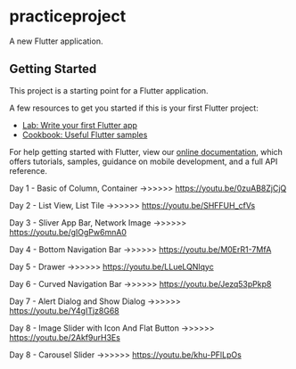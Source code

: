 # practiceproject

A new Flutter application.

## Getting Started

This project is a starting point for a Flutter application.

A few resources to get you started if this is your first Flutter project:

- [Lab: Write your first Flutter app](https://flutter.dev/docs/get-started/codelab)
- [Cookbook: Useful Flutter samples](https://flutter.dev/docs/cookbook)

For help getting started with Flutter, view our
[online documentation](https://flutter.dev/docs), which offers tutorials,
samples, guidance on mobile development, and a full API reference.




Day 1 - Basic of Column, Container                    ->>>>>>   https://youtu.be/0zuAB8ZjCjQ


Day 2 - List View, List Tile                           ->>>>>>   https://youtu.be/SHFFUH_cfVs
            

Day 3 - Sliver App Bar, Network Image                   ->>>>>>   https://youtu.be/gIOgPw6mnA0


Day 4 - Bottom Navigation Bar                          ->>>>>>   https://youtu.be/M0ErR1-7MfA


Day 5 - Drawer                                         ->>>>>>   https://youtu.be/LLueLQNlqyc


Day 6 - Curved Navigation Bar                          ->>>>>>   https://youtu.be/Jezq53pPkp8


Day 7 - Alert Dialog and Show Dialog                   ->>>>>>   https://youtu.be/Y4gITjz8G68


Day 8 - Image Slider with Icon And Flat Button         ->>>>>>   https://youtu.be/2Akf9urH3Es


Day 8 - Carousel Slider                                ->>>>>>  https://youtu.be/khu-PFlLpOs










